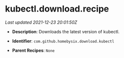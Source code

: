 # kubectl.download.recipe

_Last updated 2021-12-23 20:01:50Z_

- **Description**: Downloads the latest version of kubectl.

- **Identifier**: `com.github.homebysix.download.kubectl`

- **Parent Recipes**: `None`
